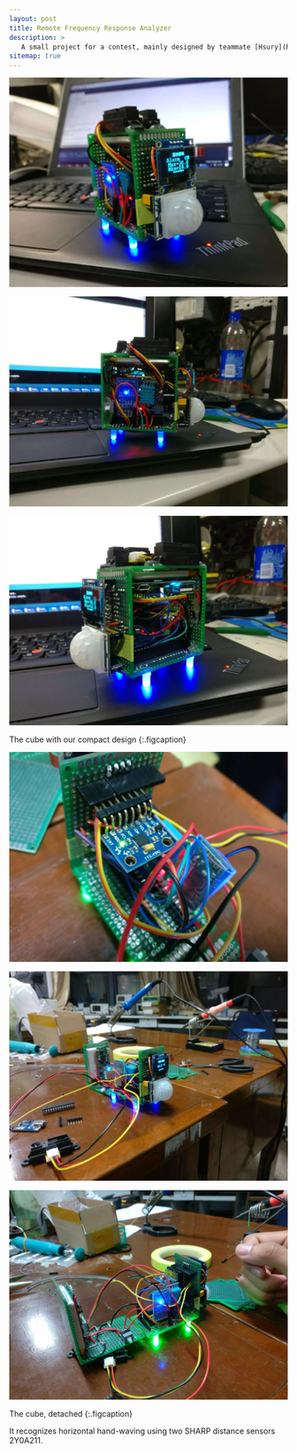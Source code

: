 ```yaml
---
layout: post
title: Remote Frequency Response Analyzer
description: >
   A small project for a contest, mainly designed by teammate [Hsury](https://kagamiz.com/).
sitemap: true
---
```


![Full-width image](/assets/img/img-projects/03-01.jfif)

![Full-width image](/assets/img/img-projects/03-02.jfif)

![Full-width image](/assets/img/img-projects/03-03.jfif)

The cube with our compact design
{:.figcaption}

![Full-width image](/assets/img/img-projects/03-04.jfif)

![Full-width image](/assets/img/img-projects/03-05.jfif)

![Full-width image](/assets/img/img-projects/03-06.jfif)

The cube, detached
{:.figcaption}

It recognizes horizontal hand-waving using two SHARP distance sensors 2Y0A211.
